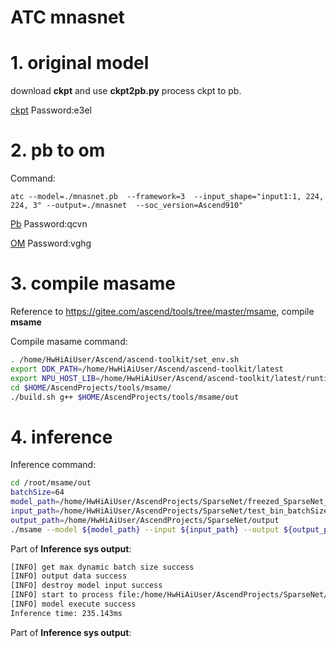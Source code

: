 # ATC mnasnet


# 1. original model

download **ckpt** and use **ckpt2pb.py** process ckpt to pb.

[ckpt](https://pan.baidu.com/s/1-E3SQAxShCYcIVdkxbg19w)
Password:e3el

# 2. pb to om
Command:
```
atc --model=./mnasnet.pb  --framework=3  --input_shape="input1:1, 224, 224, 3" --output=./mnasnet  --soc_version=Ascend910" 
```
[Pb](https://pan.baidu.com/s/1fUGFDZxi-6iit56PGN7sKg)
Password:qcvn

[OM](https://pan.baidu.com/s/1Z6IqgDpjC3h4sqhcX9ej8g)
Password:vghg

# 3. compile masame
Reference to https://gitee.com/ascend/tools/tree/master/msame, compile **msame** 

Compile masame command:
```bash
. /home/HwHiAiUser/Ascend/ascend-toolkit/set_env.sh
export DDK_PATH=/home/HwHiAiUser/Ascend/ascend-toolkit/latest
export NPU_HOST_LIB=/home/HwHiAiUser/Ascend/ascend-toolkit/latest/runtime/lib64/stub
cd $HOME/AscendProjects/tools/msame/
./build.sh g++ $HOME/AscendProjects/tools/msame/out

```

# 4. inference
Inference command:
```bash
cd /root/msame/out
batchSize=64
model_path=/home/HwHiAiUser/AscendProjects/SparseNet/freezed_SparseNet_batchSize_${batchSize}.om
input_path=/home/HwHiAiUser/AscendProjects/SparseNet/test_bin_batchSize_${batchSize}
output_path=/home/HwHiAiUser/AscendProjects/SparseNet/output
./msame --model ${model_path} --input ${input_path} --output ${output_path} --outfmt TXT
```



Part of **Inference sys output**:
```bash
[INFO] get max dynamic batch size success
[INFO] output data success
[INFO] destroy model input success
[INFO] start to process file:/home/HwHiAiUser/AscendProjects/SparseNet/test_bin_batchSize_64/110_batch_6976_7040.bin
[INFO] model execute success
Inference time: 235.143ms
```


Part of **Inference sys output**:
```bash

```
